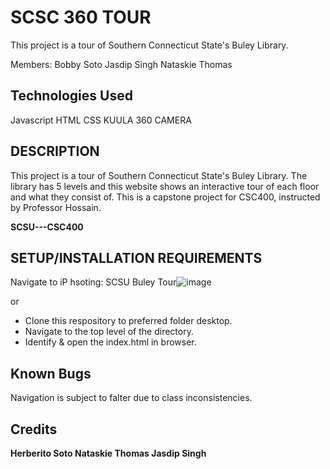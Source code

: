# SCSC 360 TOUR

This project is a tour of Southern Connecticut State's Buley Library. 

Members: Bobby Soto
         Jasdip Singh
         Nataskie Thomas

## Technologies Used

 Javascript
 HTML
 CSS
 KUULA
 360 CAMERA

## DESCRIPTION

This project is a tour of Southern Connecticut State's Buley Library. The library has 5 levels and this website shows an interactive tour of each floor and what they consist of. This is a capstone project for CSC400, instructed by Professor Hossain.

**SCSU---CSC400**


## SETUP/INSTALLATION REQUIREMENTS

Navigate to iP hsoting: SCSU Buley Tour![image](https://user-images.githubusercontent.com/78162469/206919340-31299709-98b1-429d-83ee-58a075922e6a.png)

or 

-   Clone this respository to preferred folder  desktop.
-   Navigate to the top level of the directory.
-   Identify & open the index.html in browser.

## Known Bugs

Navigation is subject to falter due to class inconsistencies.

## Credits

**Herberito Soto Nataskie Thomas Jasdip Singh**



